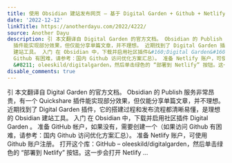 ```yaml
---
title: 使用 Obsidian 建站发布网页 – 基于 Digital Garden + Github + Netlify
date: '2022-12-12'
linkTitle: https://anotherdayu.com/2022/4222/
source: Another Dayu
description: 引 本文翻译自 Digital Garden 的官方文档。 Obsidian 的 Publish 服务非常昂贵，有一个 Quickshare
  插件能实现部分效果，但仅能分享单篇文章，并不理想。 近期找到了 Digital Garden 插件，它的搭建过程和发布流程都清晰易懂，是理想的 Obsidian
  建站工具。 入门 在 Obsidian 中，下载并启用社区插件&#160;Digital Garden&#160;。 准备 GitHub 帐户，如果没有，需要创建一个（如果访问
  Github 有困难，请参考：国内 Github 访问优化方案汇总）。 准备 Netlify 账户，可使用 Github 账户注册。 打开这个库：GitHub
  &#8211; oleeskild/digitalgarden，然后单击绿色的 “部署到 Netlify” 按钮。这一步会打开 Netlify ...
disable_comments: true
---
```

引 本文翻译自 Digital Garden 的官方文档。 Obsidian 的 Publish 服务非常昂贵，有一个 Quickshare 插件能实现部分效果，但仅能分享单篇文章，并不理想。 近期找到了 Digital Garden 插件，它的搭建过程和发布流程都清晰易懂，是理想的 Obsidian 建站工具。 入门 在 Obsidian 中，下载并启用社区插件&#160;Digital Garden&#160;。 准备 GitHub 帐户，如果没有，需要创建一个（如果访问 Github 有困难，请参考：国内 Github 访问优化方案汇总）。 准备 Netlify 账户，可使用 Github 账户注册。 打开这个库：GitHub &#8211; oleeskild/digitalgarden，然后单击绿色的 “部署到 Netlify” 按钮。这一步会打开 Netlify ...